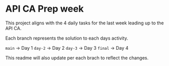 # API CA Prep week
This project aligns with the 4 daily tasks for the last week leading up to the API CA.

Each branch represents the solution to each days activity.

`main` -> Day 1
`day-2` -> Day 2
`day-3` -> Day 3
`final` -> Day 4

This readme will also update per each brach to reflect the changes.
